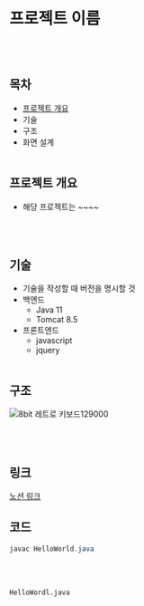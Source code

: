 # 프로젝트 이름
<!-- 주석 -->
<br><br>
## 목차
- [프로젝트 개요](#프로젝트-개요)
- 기술
- 구조
- 화면 설계
<br><br>

## 프로젝트 개요
- 해당 프로젝트는 ~~~~

<br><br>
## 기술
- 기술을 작성할 때 버전을 명시할 것
- 백엔드
  - Java 11
  - Tomcat 8.5
- 프론트엔드
  - javascript
  - jquery
<br><br>

## 구조
![8bit 레트로 키보드129000](https://github.com/user-attachments/assets/aba4a459-d6ff-4e36-9e5f-8e8ac3dcba09)

<br><br>

## 링크
[노션 링크](https://naver.com)

## 코드
```java
javac HelloWorld.java
```

<br><br>

`HelloWordl.java`
